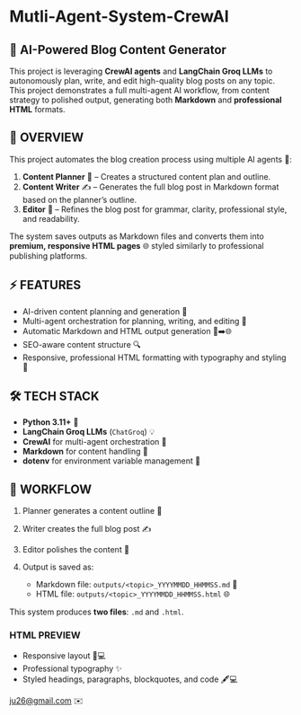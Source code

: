 # Mutli-Agent-System-CrewAI

## 📝 AI-Powered Blog Content Generator

This project is leveraging **CrewAI agents** and **LangChain Groq LLMs** to autonomously plan, write, and edit high-quality blog posts on any topic. This project demonstrates a full multi-agent AI workflow, from content strategy to polished output, generating both **Markdown** and **professional HTML** formats.

## 🌟 OVERVIEW

This project automates the blog creation process using multiple AI agents 🤖:

1. **Content Planner** 📝 – Creates a structured content plan and outline.  
2. **Content Writer** ✍️ – Generates the full blog post in Markdown format based on the planner’s outline.  
3. **Editor** 🧐 – Refines the blog post for grammar, clarity, professional style, and readability.  

The system saves outputs as Markdown files and converts them into **premium, responsive HTML pages** 🌐 styled similarly to professional publishing platforms.

## ⚡ FEATURES

- AI-driven content planning and generation 🤖  
- Multi-agent orchestration for planning, writing, and editing 🧩  
- Automatic Markdown and HTML output generation 📄➡️🌐  
- SEO-aware content structure 🔍  
- Responsive, professional HTML formatting with typography and styling 🎨  

## 🛠 TECH STACK

- **Python 3.11+** 🐍  
- **LangChain Groq LLMs** (`ChatGroq`) 💡  
- **CrewAI** for multi-agent orchestration 🧠  
- **Markdown** for content handling 📝  
- **dotenv** for environment variable management 🔑  

## 🔄 WORKFLOW

1. Planner generates a content outline 📝  
2. Writer creates the full blog post ✍️  
3. Editor polishes the content 🧐  
4. Output is saved as:  

   - Markdown file: `outputs/<topic>_YYYYMMDD_HHMMSS.md` 📄  
   - HTML file: `outputs/<topic>_YYYYMMDD_HHMMSS.html` 🌐  


This system produces **two files**: `.md` and `.html`.  

### HTML PREVIEW

- Responsive layout 📱💻  
- Professional typography ✨  
- Styled headings, paragraphs, blockquotes, and code 🖋️💻  

ju26@gmail.com ✉️
